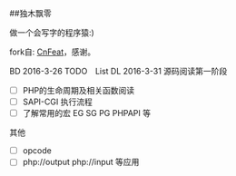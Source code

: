 ##独木飘零

做一个会写字的程序猿:)

fork自: [CnFeat](http://cnfeat.com/)，感谢。

BD 2016-3-26
TODO　List
DL 2016-3-31
源码阅读第一阶段

- [ ] PHP的生命周期及相关函数阅读
- [ ] SAPI-CGI 执行流程
- [ ] 了解常用的宏  EG SG PG PHPAPI 等

其他

- [ ] opcode
- [ ] php://output php://input 等应用
